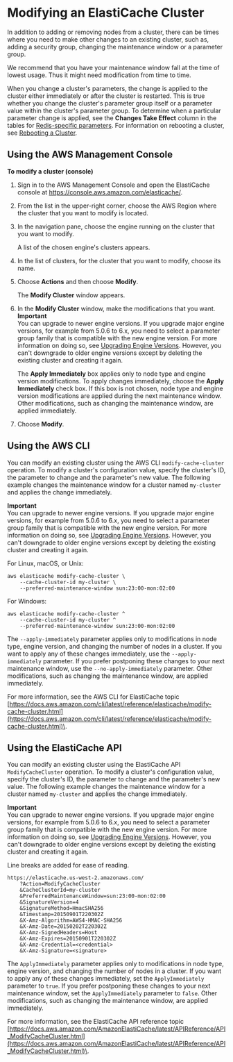 # Modifying an ElastiCache Cluster<a name="Clusters.Modify"></a>

In addition to adding or removing nodes from a cluster, there can be times where you need to make other changes to an existing cluster, such as, adding a security group, changing the maintenance window or a parameter group\.

We recommend that you have your maintenance window fall at the time of lowest usage\. Thus it might need modification from time to time\.

When you change a cluster's parameters, the change is applied to the cluster either immediately or after the cluster is restarted\. This is true whether you change the cluster's parameter group itself or a parameter value within the cluster's parameter group\. To determine when a particular parameter change is applied, see the **Changes Take Effect** column in the tables for [Redis\-specific parameters](ParameterGroups.Redis.md)\. For information on rebooting a cluster, see [Rebooting a Cluster](Clusters.Rebooting.md)\.

## Using the AWS Management Console<a name="Clusters.Modify.CON"></a>

**To modify a cluster \(console\)**

1. Sign in to the AWS Management Console and open the ElastiCache console at [ https://console\.aws\.amazon\.com/elasticache/](https://console.aws.amazon.com/elasticache/)\.

1. From the list in the upper\-right corner, choose the AWS Region where the cluster that you want to modify is located\.

1. In the navigation pane, choose the engine running on the cluster that you want to modify\.

   A list of the chosen engine's clusters appears\.

1. In the list of clusters, for the cluster that you want to modify, choose its name\. 

1. Choose **Actions** and then choose **Modify**\. 

   The **Modify Cluster** window appears\.

1. In the **Modify Cluster** window, make the modifications that you want\.
**Important**  
You can upgrade to newer engine versions\. If you upgrade major engine versions, for example from 5\.0\.6 to 6\.x, you need to select a parameter group family that is compatible with the new engine version\. For more information on doing so, see [Upgrading Engine Versions](VersionManagement.md)\. However, you can't downgrade to older engine versions except by deleting the existing cluster and creating it again\.

   The **Apply Immediately** box applies only to node type and engine version modifications\. To apply changes immediately, choose the **Apply Immediately** check box\. If this box is not chosen, node type and engine version modifications are applied during the next maintenance window\. Other modifications, such as changing the maintenance window, are applied immediately\.

1. Choose **Modify**\.

## Using the AWS CLI<a name="Clusters.Modify.CLI"></a>

You can modify an existing cluster using the AWS CLI `modify-cache-cluster` operation\. To modify a cluster's configuration value, specify the cluster's ID, the parameter to change and the parameter's new value\. The following example changes the maintenance window for a cluster named `my-cluster` and applies the change immediately\.

**Important**  
You can upgrade to newer engine versions\. If you upgrade major engine versions, for example from 5\.0\.6 to 6\.x, you need to select a parameter group family that is compatible with the new engine version\. For more information on doing so, see [Upgrading Engine Versions](VersionManagement.md)\. However, you can't downgrade to older engine versions except by deleting the existing cluster and creating it again\.

For Linux, macOS, or Unix:

```
aws elasticache modify-cache-cluster \
    --cache-cluster-id my-cluster \
    --preferred-maintenance-window sun:23:00-mon:02:00
```

For Windows:

```
aws elasticache modify-cache-cluster ^
    --cache-cluster-id my-cluster ^
    --preferred-maintenance-window sun:23:00-mon:02:00
```

The `--apply-immediately` parameter applies only to modifications in node type, engine version, and changing the number of nodes in a cluster\. If you want to apply any of these changes immediately, use the `--apply-immediately` parameter\. If you prefer postponing these changes to your next maintenance window, use the `--no-apply-immediately` parameter\. Other modifications, such as changing the maintenance window, are applied immediately\.

For more information, see the AWS CLI for ElastiCache topic [https://docs.aws.amazon.com/cli/latest/reference/elasticache/modify-cache-cluster.html](https://docs.aws.amazon.com/cli/latest/reference/elasticache/modify-cache-cluster.html)\.

## Using the ElastiCache API<a name="Clusters.Modify.API"></a>

You can modify an existing cluster using the ElastiCache API `ModifyCacheCluster` operation\. To modify a cluster's configuration value, specify the cluster's ID, the parameter to change and the parameter's new value\. The following example changes the maintenance window for a cluster named `my-cluster` and applies the change immediately\.

**Important**  
You can upgrade to newer engine versions\. If you upgrade major engine versions, for example from 5\.0\.6 to 6\.x, you need to select a parameter group family that is compatible with the new engine version\. For more information on doing so, see [Upgrading Engine Versions](VersionManagement.md)\. However, you can't downgrade to older engine versions except by deleting the existing cluster and creating it again\.

Line breaks are added for ease of reading\.

```
https://elasticache.us-west-2.amazonaws.com/
    ?Action=ModifyCacheCluster
    &CacheClusterId=my-cluster
    &PreferredMaintenanceWindow=sun:23:00-mon:02:00
    &SignatureVersion=4
    &SignatureMethod=HmacSHA256
    &Timestamp=20150901T220302Z
    &X-Amz-Algorithm=AWS4-HMAC-SHA256
    &X-Amz-Date=20150202T220302Z
    &X-Amz-SignedHeaders=Host
    &X-Amz-Expires=20150901T220302Z
    &X-Amz-Credential=<credential>
    &X-Amz-Signature=<signature>
```

The `ApplyImmediately` parameter applies only to modifications in node type, engine version, and changing the number of nodes in a cluster\. If you want to apply any of these changes immediately, set the `ApplyImmediately` parameter to `true`\. If you prefer postponing these changes to your next maintenance window, set the `ApplyImmediately` parameter to `false`\. Other modifications, such as changing the maintenance window, are applied immediately\.

For more information, see the ElastiCache API reference topic [https://docs.aws.amazon.com/AmazonElastiCache/latest/APIReference/API_ModifyCacheCluster.html](https://docs.aws.amazon.com/AmazonElastiCache/latest/APIReference/API_ModifyCacheCluster.html)\.